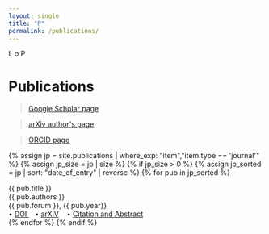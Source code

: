 ```yaml
---
layout: single
title: "P"
permalink: /publications/
---
```


L o P

<h1 class="mt-4">Publications</h1>

> <a href="https://scholar.google.com/citations?user=FLWcEXMAAAAJ&hl=en">Google Scholar page</a>

> <a href="https://arxiv.org/a/joshi_a_4.html">arXiv author's page</a>

> <a href="https://orcid.org/0000-0002-0890-2389">ORCID page</a>


{% assign jp = site.publications | where_exp: "item","item.type == 'journal'" %}
{% assign jp_size = jp | size %}
{% if jp_size > 0 %}
{% assign jp_sorted = jp | sort: "date_of_entry" | reverse %}
{% for pub in jp_sorted %}
<div class="pubitem">
  <div class="pubtitle">
    {{ pub.title }}
  </div>
  <div class="pubauthors">
    {{ pub.authors }}
  </div>
  <div class="pubinfo">
    {{ pub.forum }}, {{ pub.year}}
  </div>
  <div class="publinks">
  &#8226; <a href="{{pub.doi}}"> DOI </a>&nbsp;&nbsp; &#8226; <a href="{{pub.arxiv}}">arXiV</a>
    &nbsp;&nbsp; &#8226; <a href="{{pub.url | relative_url }}">Citation and Abstract</a>
  </div>
</div>
{% endfor %}
{% endif %}
